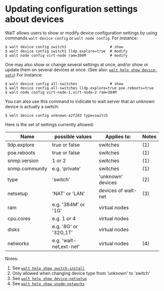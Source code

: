 
# Updating configuration settings about devices

WalT allows users to show or modify device configuration settings by using commands `walt device config` or `walt node config`.
For instance:
```
$ walt device config switch1                    # show
$ walt device config switch1 lldp.explore=true  # modify
$ walt node config virt-node ram=384M           # modify
```

One may also show or change several settings at once, and/or show or update them on several devices at once. (See also: [`walt help show device-sets`](device-sets.md))
For instance:
```
$ walt device config all-switches               # show
$ walt device config all-switches lldp.explore=true poe.reboots=true
$ walt node config virt-node-1,virt-node-2 ram=384M
```

You can also use this command to indicate to walt server that an unknown device is actually a switch:
```
$ walt device config unknown-a2f2d3 type=switch
```

Here is the set of settings currently allowed:

| Name           | possible values         | Applies to:         | Notes |
|----------------|-------------------------|---------------------|-------|
| lldp.explore   | true or false           | switches            | (1)   |
| poe.reboots    | true or false           | switches            | (1)   |
| snmp.version   | 1 or 2                  | switches            | (1)   |
| snmp.community | e.g. 'private'          | switches            | (1)   |
| type           | 'switch'                | 'unknown' devices   | (2)   |
| netsetup       | 'NAT' or 'LAN'          | devices of walt-net | (3)   |
| ram            | e.g. '384M' or '1G'     | virtual nodes       |       |
| cpu.cores      | e.g. 1 or 4             | virtual nodes       |       |
| disks          | e.g. '8G' or '32G,1T'   | virtual nodes       |       |
| networks       | e.g. 'walt-net,ext-net' | virtual nodes       | (4)   |

Notes:
1. See [`walt help show switch-install`](switch-install.md)
2. Only allowed when changing device type from 'unknown' to 'switch'
3. See [`walt help show device-netsetup`](device-netsetup.md)
4. See [`walt help show vnode-networks`](vnode-networks.md)
